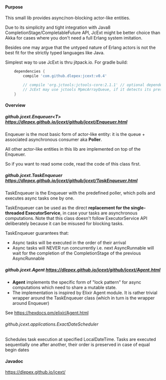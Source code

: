 #### Purpose
This small lib provides async/non-blocking actor-like entities.
 
Due to its simplicity and tight integration with Java8 CompletionStage/CompletableFuture API, JcExt might be  better choice 
than Akka for cases where you don't need a full Erlang system imitation. 

Besides one may argue that the untyped nature of Erlang actors is 
not the best fit for the strictly typed languages like Java.

Simplest way to use JcExt is thru jitpack.io. For gradle build: 
```groovy
	dependencies {
		compile 'com.github.dlepex:jcext:v0.4'

		// compile 'org.jctools:jctools-core:2.1.1' // optional dependency, 
		// JcExt may use jctools MpmcArrayQueue, if it detects its presence
	}
```
#### Overview

##### github.jcext.Enqueuer&lt;T&gt; https://dlepex.github.io/jcext/github/jcext/Enqueuer.html

Enqueuer is the most basic form of actor-like entity: it is the queue + associated asynchronous consumer aka  **Poller**.

All other actor-like entities in this lib are implemented on top of the Enqueuer. 

So if you want to read some code, read the code of this class first.



##### github.jcext.TaskEnqueuer https://dlepex.github.io/jcext/github/jcext/TaskEnqueuer.html

TaskEnqueuer is the Enqueuer with the predefined poller, which polls and executes async tasks one by one.

TaskEnqueuer can be used as the direct **replacement for the single-threaded ExecutorService**, in case your tasks are asynchronous computations.
Note that this class doesn't follow ExecutorService API deliberately because it can be misused for blocking tasks.


TaskEnqueuer guarantees that:
 - Async tasks will be executed in the order of their arrival
 - Async tasks will NEVER run concurrently i.e. next AsyncRunnable will wait for the completion of the CompletionStage of the previous AsyncRunnable



##### github.jcext.Agent https://dlepex.github.io/jcext/github/jcext/Agent.html

- **Agent** implements the specific form of "lock pattern" for async computations which
need to share a mutable state.
- The implementation is inspired by Elixir Agent module. It is rather trivial wrapper around the TaskEnqueuer class 
(which in turn is the wrapper around Enqueuer)

See https://hexdocs.pm/elixir/Agent.html



###### github.jcext.applications.ExactDateScheduler

Schedules task execution at specified LocalDateTime.
Tasks are executed sequentially one after another, their order is preserved in case of equal begin dates


#### Javadoc

https://dlepex.github.io/jcext/
